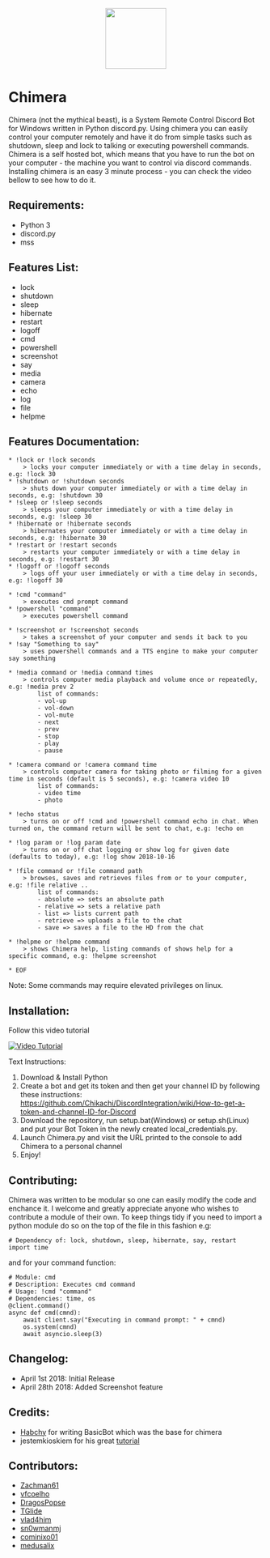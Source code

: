 <p align="center">
  <img  width="120" height="120" src="https://user-images.githubusercontent.com/11155359/46568982-b4a6c980-c956-11e8-9232-64b64be1369c.png">
</p>



# Chimera
Chimera (not the mythical beast), is a System Remote Control Discord Bot for Windows written in Python discord.py.
Using chimera you can easily control your computer remotely and have it do from simple tasks such as shutdown, sleep and lock to talking or executing powershell commands.
Chimera is a self hosted bot, which means that you have to run the bot on your computer - the machine you want to control via discord commands.
Installing chimera is an easy 3 minute process - you can check the video bellow to see how to do it.

## Requirements:
* Python 3
* discord.py
* mss

## Features List:
* lock
* shutdown
* sleep
* hibernate
* restart
* logoff
* cmd
* powershell
* screenshot
* say
* media
* camera
* echo
* log
* file
* helpme

## Features Documentation:
```
* !lock or !lock seconds
	> locks your computer immediately or with a time delay in seconds, e.g: !lock 30
* !shutdown or !shutdown seconds
	> shuts down your computer immediately or with a time delay in seconds, e.g: !shutdown 30
* !sleep or !sleep seconds
	> sleeps your computer immediately or with a time delay in seconds, e.g: !sleep 30
* !hibernate or !hibernate seconds
	> hibernates your computer immediately or with a time delay in seconds, e.g: !hibernate 30
* !restart or !restart seconds
	> restarts your computer immediately or with a time delay in seconds, e.g: !restart 30
* !logoff or !logoff seconds
	> logs off your user immediately or with a time delay in seconds, e.g: !logoff 30

* !cmd "command"
	> executes cmd prompt command
* !powershell "command"
	> executes powershell command

* !screenshot or !screenshot seconds
	> takes a screenshot of your computer and sends it back to you 
* !say "Something to say"
	> uses powershell commands and a TTS engine to make your computer say something

* !media command or !media command times
	> controls computer media playback and volume once or repeatedly, e.g: !media prev 2
		list of commands:
		- vol-up
		- vol-down
		- vol-mute
		- next
		- prev
		- stop
		- play
		- pause
		
* !camera command or !camera command time
	> controls computer camera for taking photo or filming for a given time in seconds (default is 5 seconds), e.g: !camera video 10
		list of commands:
		- video time
		- photo
		
* !echo status
	> turns on or off !cmd and !powershell command echo in chat. When turned on, the command return will be sent to chat, e.g: !echo on
	
* !log param or !log param date
	> turns on or off chat logging or show log for given date (defaults to today), e.g: !log show 2018-10-16

* !file command or !file command path
	> browses, saves and retrieves files from or to your computer, e.g: !file relative ..
		list of commands:
		- absolute => sets an absolute path
		- relative => sets a relative path
		- list => lists current path
		- retrieve => uploads a file to the chat
		- save => saves a file to the HD from the chat
		
* !helpme or !helpme command
	> shows Chimera help, listing commands of shows help for a specific command, e.g: !helpme screenshot

* EOF
```
Note: Some commands may require elevated privileges on linux.

## Installation:
Follow this video tutorial

[![Video Tutorial](https://j.gifs.com/l5m85j.gif)](https://www.youtube.com/watch?v=Q5gkddzSCgA)

Text Instructions:
1. Download & Install Python
2. Create a bot and get its token and then get your channel ID by following these instructions: https://github.com/Chikachi/DiscordIntegration/wiki/How-to-get-a-token-and-channel-ID-for-Discord
3. Download the repository, run setup.bat(Windows) or setup.sh(Linux) and put your Bot Token in the newly created local_credentials.py. 
4. Launch Chimera.py and visit the URL printed to the console to add Chimera to a personal channel
5. Enjoy!



## Contributing:
Chimera was written to be modular so one can easily modify the code and enchance it. I welcome and greatly appreciate anyone who wishes to contribute a module of their own.
To keep things tidy if you need to import a python module do so on the top of the file in this fashion e.g:

```
# Dependency of: lock, shutdown, sleep, hibernate, say, restart
import time
```
and for your command function:

```
# Module: cmd
# Description: Executes cmd command
# Usage: !cmd "command"
# Dependencies: time, os
@client.command()
async def cmd(cmnd):
	await client.say("Executing in command prompt: " + cmnd)
	os.system(cmnd)
	await asyncio.sleep(3)
```

## Changelog:
* April 1st 2018: Initial Release
* April 28th 2018: Added Screenshot feature

## Credits:
* [Habchy](https://github.com/Habchy) for writing BasicBot which was the base for chimera
* jestemkioskiem for his great [tutorial](https://steemit.com/utopian-io/@jestemkioskiem/build-your-own-discord-bot-with-python-1-basicbot)

## Contributors:
* [Zachman61](https://github.com/Zachman61)
* [vfcoelho](https://github.com/vfcoelho)
* [DragosPopse](https://github.com/DragosPopse)
* [TGlide](https://github.com/TGlide)
* [vlad4him](https://github.com/vlad4him)
* [sn0wmanmj](https://github.com/sn0wmanmj)
* [cominixo01](https://github.com/cominixo01)
* [medusalix](https://github.com/medusalix)
